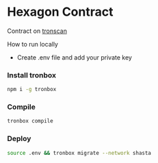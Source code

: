 # Hexagon Contract

Contract on [tronscan]()

How to run locally

- Create .env file and add your private key

### Install tronbox

```bash
npm i -g tronbox
```

### Compile

```bash
tronbox compile
```

### Deploy

```bash
source .env && tronbox migrate --network shasta
```
